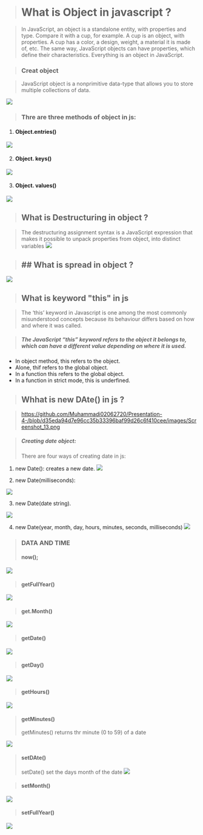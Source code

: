 ># What is Object in javascript ? 

 >In JavaScript, an object is a standalone entity, with properties and type. Compare it with a cup, for example. A cup is an object, with properties. A cup has a color, a design, weight, a material it is made of, etc. The same way, JavaScript objects can have properties, which define their characteristics.
Everything is an object in JavaScript.

> ### Creat object 

 >JavaScript object is a nonprimitive data-type that allows you to 
store multiple collections of data.

![](https://github.com/Muhammadi02062720/Presentation-4-/blob/adaaf84d8ae44e06b42d77ebba365e0f4c2ef0f1/images/Screenshot_7.png) 

> ### Thre are three methods of object in js:

 1.  #### Object.entries()

  ![](https://github.com/Muhammadi02062720/Presentation-4-/blob/c7f3730fb5b895c4b4dd9a95de1df721ac833498/images/Screenshot_8.png)

 2. #### Object. keys()

  ![](https://github.com/Muhammadi02062720/Presentation-4-/blob/c17b9719ffa69172795aaa33a5d48aa7cb05dd60/images/Screenshot_9.png)

  3. #### Object. values()

  ![](https://github.com/Muhammadi02062720/Presentation-4-/blob/c17b9719ffa69172795aaa33a5d48aa7cb05dd60/images/Screenshot_10.png)

> ## What is Destructuring in object ?

 >The destructuring assignment syntax is a JavaScript expression that makes it 
possible to unpack properties from object, into distinct variables
 ![](https://github.com/Muhammadi02062720/Presentation-4-/blob/9db01ad9ca698fbfaef27b792c2b1a23688c8a32/images/Screenshot_12.png)

 >## ## What is spread in object ?

  ![](https://github.com/Muhammadi02062720/Presentation-4-/blob/ce578ddf841ff94e4415d402e79e2e24f3d21110/images/Screenshot_11.png)

>## What is keyword "this" in js
 
  >The ‘this’ keyword in Javascript is one among the most commonly misunderstood concepts because its behaviour differs based on how and where it was called.

>##### The JavaScript “this” keyword refers to the object it belongs to, which can have a different value depending on where it is used.

 * In object method, this refers to the object.
 * Alone, thif refers to the global object.
 * In a function this refers to the global object.
 * In a function in strict mode, this is underfined.

>  ## Whhat is new DAte() in js ?

 >https://github.com/Muhammadi02062720/Presentation-4-/blob/d35eda94d7e96cc35b33396baf99d26c6f410cee/images/Screenshot_13.png

> ##### Creating date object:
 >There are four ways of creating date in js:
  1. new Date(): creates a new date. 
   ![](https://github.com/Muhammadi02062720/Presentation-4-/blob/d35eda94d7e96cc35b33396baf99d26c6f410cee/images/Screenshot_14.png)

  2. new Date(milliseconds): 

   ![](https://github.com/Muhammadi02062720/Presentation-4-/blob/d35eda94d7e96cc35b33396baf99d26c6f410cee/images/Screenshot_15.png)

  3. new Date(date string).

   ![](https://github.com/Muhammadi02062720/Presentation-4-/blob/9001ebbff9053f03efc4f5f3e425a71d48254d42/images/Screenshot_16.png)

  4. new Date(year, month, day, hours, minutes, seconds, milliseconds)
   ![](https://github.com/Muhammadi02062720/Presentation-4-/blob/9001ebbff9053f03efc4f5f3e425a71d48254d42/images/Screenshot_17.png)

> ### DATA AND TIME
 > #### now();
 ![](https://github.com/Muhammadi02062720/Presentation-4-/blob/b89e8c3cc392755611be15a7475b963065d7ec51/images/Screenshot_18.png)
 
 > #### getFullYear() 
 ![](https://github.com/Muhammadi02062720/Presentation-4-/blob/b89e8c3cc392755611be15a7475b963065d7ec51/images/Screenshot_19.png)

 > #### get.Month()

 ![](https://github.com/Muhammadi02062720/Presentation-4-/blob/b89e8c3cc392755611be15a7475b963065d7ec51/images/Screenshot_20.png)

 > #### getDate()
 ![](https://github.com/Muhammadi02062720/Presentation-4-/blob/da70abe2d452de896455a1ebd84d8b708f824a8f/images/Screenshot_21.png)

 > #### getDay() 
 ![](https://github.com/Muhammadi02062720/Presentation-4-/blob/da70abe2d452de896455a1ebd84d8b708f824a8f/images/Screenshot_22.png)

 >#### getHours() 
 ![](https://github.com/Muhammadi02062720/Presentation-4-/blob/da70abe2d452de896455a1ebd84d8b708f824a8f/images/Screenshot_23.png) 

 > #### getMinutes()
  >getMinutes() returns thr minute (0 to 59) of a date

  ![](https://github.com/Muhammadi02062720/Presentation-4-/blob/da70abe2d452de896455a1ebd84d8b708f824a8f/images/Screenshot_24.png)

 > #### setDAte()
  >setDate() set the days month of the date
  ![](https://github.com/Muhammadi02062720/Presentation-4-/blob/da70abe2d452de896455a1ebd84d8b708f824a8f/images/Screenshot_26.png)

 > #### setMonth()
 ![](https://github.com/Muhammadi02062720/Presentation-4-/blob/da70abe2d452de896455a1ebd84d8b708f824a8f/images/Screenshot_27.png)

 > #### setFullYear()
 ![](https://github.com/Muhammadi02062720/Presentation-4-/blob/da70abe2d452de896455a1ebd84d8b708f824a8f/images/Screenshot_28.png)